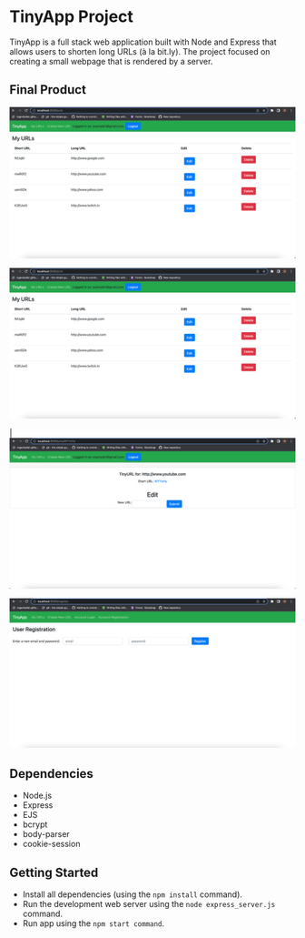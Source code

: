 # TinyApp Project

TinyApp is a full stack web application built with Node and Express that allows users to shorten long URLs (à la bit.ly). The project focused on creating a small webpage that is rendered by a server. 

## Final Product

![The homepage of TinyApp where the user's URLs are displayed.](https://github.com/NoahPalin/tinyapp/blob/master/docs/urls-page.png)

<img src="https://github.com/NoahPalin/tinyapp/blob/master/docs/urls-page.png" alt="Alt text" title="Optional title">


| ![The edit screen where a user can edit a previously created URL.](https://github.com/NoahPalin/tinyapp/blob/master/docs/edit-page.png)

![The page where a user can register for TinyApp.](https://github.com/NoahPalin/tinyapp/blob/master/docs/register-page.png)

## Dependencies

- Node.js
- Express
- EJS
- bcrypt
- body-parser
- cookie-session


## Getting Started

- Install all dependencies (using the `npm install` command).
- Run the development web server using the `node express_server.js` command.
- Run app using the `npm start command`.